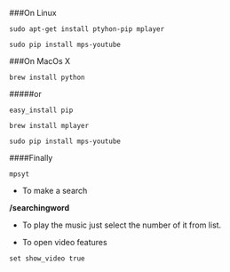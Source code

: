 ###On Linux
```
sudo apt-get install ptyhon-pip mplayer
```
```
sudo pip install mps-youtube
```

###On MacOs X

```
brew install python 
```

#####or

```
easy_install pip
```

```
brew install mplayer
```

```
sudo pip install mps-youtube
```

####Finally

```
mpsyt
```

* To make a search

**/searchingword**

* To play the music just select the number of it from list.

* To open video features

```
set show_video true
```